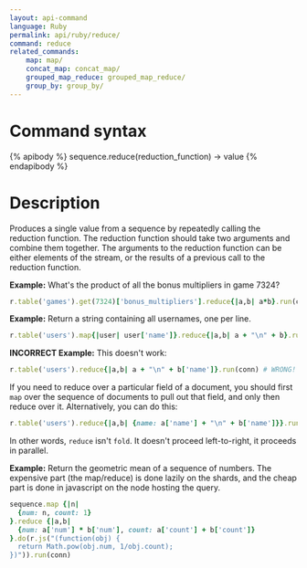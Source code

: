 ```yaml
---
layout: api-command
language: Ruby
permalink: api/ruby/reduce/
command: reduce
related_commands:
    map: map/
    concat_map: concat_map/
    grouped_map_reduce: grouped_map_reduce/
    group_by: group_by/
---
```


# Command syntax #

{% apibody %}
sequence.reduce(reduction_function) &rarr; value
{% endapibody %}

# Description #

Produces a single value from a sequence by repeatedly calling the
reduction function.  The reduction function should take two arguments
and combine them together.  The arguments to the reduction function
can be either elements of the stream, or the results of a previous
call to the reduction function.

__Example:__ What's the product of all the bonus multipliers in game 7324?

```rb
r.table('games').get(7324)['bonus_multipliers'].reduce{|a,b| a*b}.run(conn)
```

__Example:__ Return a string containing all usernames, one per line.
```rb
r.table('users').map{|user| user['name']}.reduce{|a,b| a + "\n" + b}.run(conn)
```

__INCORRECT Example:__ This doesn't work:

```rb
r.table('users').reduce{|a,b| a + "\n" + b['name']}.run(conn) # WRONG!
```

If you need to reduce over a particular field of a document, you
should first `map` over the sequence of documents to pull out that
field, and only then reduce over it.  Alternatively, you can do this:

```rb
r.table('users').reduce{|a,b| {name: a['name'] + "\n" + b['name']}}.run(conn)
```

In other words, `reduce` isn't `fold`.  It doesn't proceed
left-to-right, it proceeds in parallel.

__Example:__ Return the geometric mean of a sequence of numbers.  The
expensive part (the map/reduce) is done lazily on the shards, and the
cheap part is done in javascript on the node hosting the query.

```rb
sequence.map {|n|
  {num: n, count: 1}
}.reduce {|a,b|
  {num: a['num'] * b['num'], count: a['count'] + b['count']}
}.do(r.js("(function(obj) {
  return Math.pow(obj.num, 1/obj.count);
})")).run(conn)
```
